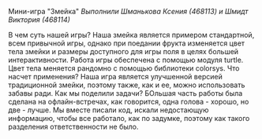 Мини-игра "Змейка"
*Выполнили Шманькова Ксения (468113) и Шмидт Виктория (468114)*

В чем суть нашей игры? Наша змейка является примером стандартной, всем привычной игры, однако при поедании фрукта изменяется цвет тела змейки и размеры доступного для игры поля в целях большей интерактивности. Работа игры обеспечена с помощью модуля turtle. Цвет тела меняется рандомно с помощью библиотеки colorsys. 
Что насчет применения? Наша игра является улучшенной версией традиционной змейки, поэтому также, как и ее, можно использовать забавы ради.
Как мы поделили задачи? БОльшая часть работы была сделана на офлайн-встречах, как говорится, одна голова - хорошо, но две - лучше. Мы вместе писали код, искали недостающую информацию, чтобы все работало, как по задумке, поэтому как такого разделения ответственности не было.
